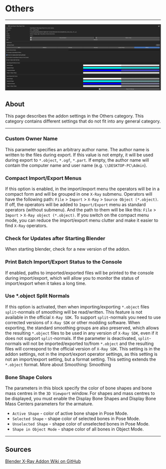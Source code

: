 # Others

___

![formats centered](assets/images/Others.png)

## About

This page describes the addon settings in the Others category. This category contains different settings that do not fit into any general category.

___

### Custom Owner Name

This parameter specifies an arbitrary author name. The author name is written to the files during export. If this value is not empty, it will be used during export to `*.object`, `*.ogf`, `*.part`. If empty, the author name will contain the computer name and user name (e.g. `\\DESKTOP-PC\Admin`).

### Compact Import/Export Menus

If this option is enabled, in the import/export menu the operators will be in a compact form and will be grouped in one `X-Ray` submenu. Operators will have the following path: `File` > `Import` > `X-Ray` > `Source Object (*.object)`. If off, the operators will be added to `Import/Export` menu as standard operators (without submenu). And the path to them will be like this: `File` > `Import` > `X-Ray object (*.object)`. If you switch on the compact menu mode, you can reduce the import/export menu clutter and make it easier to find `X-Ray` operators.

### Check for Updates after Starting Blender

When starting blender, check for a new version of the addon.

### Print Batch Import/Export Status to the Console

If enabled, paths to imported/exported files will be printed to the console during import/export, which will allow you to monitor the status of import/export when it takes a long time.

### Use *.object Split Normals

If this option is activated, then when importing/exporting `*.object` files `split`-normals of smoothing will be read/written. This feature is not available in the official `X-Ray SDK`. To support `split`-normals you need to use corrected versions of `X-Ray SDK` or other modding software. When exporting, the standard smoothing groups are also preserved, which allows the resulting `*.object` files to be used in any version of `X-Ray SDK`, even if it does not support `split`-normals. If the parameter is deactivated, `split`-normals will not be imported/exported to/from `*.object` and the resulting files will correspond to the official version of `X-Ray SDK`. This setting is in the addon settings, not in the import/export operator settings, as this setting is not an import/export setting, but a format setting. This setting extends the `*.object` format. More about Smoothing: Smoothing

### Bone Shape Colors

The parameters in this block specify the color of bone shapes and bone mass centres in the `3D Viewport` window. For shapes and mass centres to be displayed, you must enable the Display Bone Shapes and Display Bone Mass Centers parameters for the armature.

- `Active Shape` - color of active bone shape in Pose Mode.
- `Selected Shape` - shape color of selected bones in Pose Mode.
- `Unselected Shape` - shape color of unselected bones in Pose Mode.
- `Shape in Object Mode` - shape color of all bones in Object Mode.

___

## Sources

[Blender X-Ray Addon Wiki on GitHub](https://github.com/PavelBlend/blender-xray/wiki/Preferences-Others)
